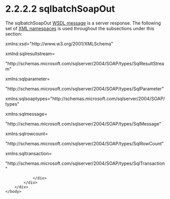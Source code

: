 <html dir="LTR" xmlns:mshelp="http://msdn.microsoft.com/mshelp" xmlns:ddue="http://ddue.schemas.microsoft.com/authoring/2003/5" xmlns:xlink="http://www.w3.org/1999/xlink" xmlns:tool="http://www.microsoft.com/tooltip">
    <head>
        <meta http-equiv="Content-Type" content="text/html; CHARSET=utf-8"></meta>
        <meta name="save" content="history"></meta>
        <title>2.2.2.2 sqlbatchSoapOut</title>
        <xml>
            <mshelp:toctitle title="2.2.2.2 sqlbatchSoapOut"></mshelp:toctitle>
            <mshelp:rltitle title="[MS-SSNWS]: sqlbatchSoapOut"></mshelp:rltitle>
            <mshelp:keyword index="A" term="ec975ff5-93b9-4fbf-b1c4-775ef7d43ec7"></mshelp:keyword>
            <mshelp:attr name="DCSext.ContentType" value="open specification"></mshelp:attr>
            <mshelp:attr name="AssetID" value="ec975ff5-93b9-4fbf-b1c4-775ef7d43ec7"></mshelp:attr>
            <mshelp:attr name="TopicType" value="kbRef"></mshelp:attr>
            <mshelp:attr name="DCSext.Title" value="[MS-SSNWS]: sqlbatchSoapOut" />
        </xml>
    </head>
    <body>
        <div id="header">
            <h1 class="heading">2.2.2.2 sqlbatchSoapOut</h1>
        </div>
        <div id="mainSection">
            <div id="mainBody">
                <div id="allHistory" class="saveHistory"></div>
                <div id="sectionSection0" class="section" name="collapseableSection">
                    

<p>The sqlbatchSoapOut <a href="4baedaec-b5a7-4176-be88-e1cec659ab8c.html#gt_d5ccdf11-3f53-4118-a845-dfaca61838fb">WSDL message</a> is a server
response. The following set of <a href="4baedaec-b5a7-4176-be88-e1cec659ab8c.html#gt_485f05b3-df3b-45ac-b8bf-d05f5d185a24">XML namespaces</a> is used
throughout the subsections under this section:</p>

<p>xmlns:xsd=&quot;http://www.w3.org/2001/XMLSchema&quot;</p>

<p>xmlnd:sqlresultstream=</p>

<p>&quot;http://schemas.microsoft.com/sqlserver/2004/SOAP/types/SqlResultStream&quot;</p>

<p>xmlns:sqlparameter=</p>

<p>&quot;http://schemas.microsoft.com/sqlserver/2004/SOAP/types/SqlParameter&quot;</p>

<p>xmlns:sqlsoaptypes=&quot;http://schemas.microsoft.com/sqlserver/2004/SOAP/types&quot;</p>

<p>xmlns:sqlmessage=</p>

<p>&quot;http://schemas.microsoft.com/sqlserver/2004/SOAP/types/SqlMessage&quot;</p>

<p>xmlns:sqlrowcount=</p>

<p>&quot;http://schemas.microsoft.com/sqlserver/2004/SOAP/types/SqlRowCount&quot;</p>

<p>xmlns:sqltransaction=</p>

<p>&quot;http://schemas.microsoft.com/sqlserver/2004/SOAP/types/SqlTransaction&quot;</p>


                </div>
            </div>
        </div>
    </body>
</html>